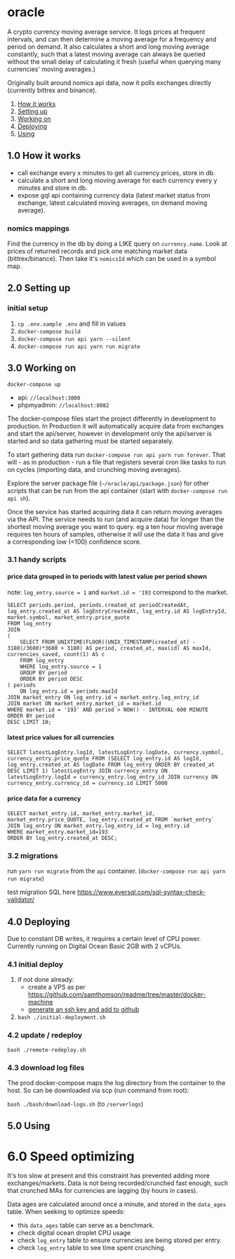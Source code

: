 # oracle

A crypto currency moving average service. It logs prices at frequent intervals, and can then determine a moving average for a frequency and period on demand. It also calculates a short and long moving average constantly, such that a latest moving average can always be queried without the small delay of calculating it fresh (useful when querying many currencies' moving averages.)

Originally built around nomics api data, now it polls exchanges directly (currently bittrex and binance).


1. [How it works](#10-how-it-works)
2. [Setting up](#20-setting-up)
3. [Working on](#30-working-on)
4. [Deploying](#40-deploying)
5. [Using](#50-using)

## 1.0 How it works

- call exchange every x minutes to get all currency prices, store in db.
- calculate a short and long moving average for each currency every y minutes and store in db.
- expose gql api containing currency data (latest market status from exchange, latest calculated moving averages, on demand moving average). 

### nomics mappings

Find the currency in the db by doing a LIKE query on `currency.name`. Look at prices of returned records and pick one matching market data (bittrex/binance). Then take it's `nomicsId` which can be used in a symbol map.

## 2.0 Setting up

### initial setup

1. `cp .env.sample .env` and fill in values
2. `docker-compose build`
3. `docker-compose run api yarn --silent`
4. `docker-compose run api yarn run migrate`

## 3.0 Working on

`docker-compose up`

- api: `//localhost:3800`
- phpmyadmin: `//localhost:8082`

The docker-compose files start the project differently in development to production. In Production it will automatically acquire data from exchanges and start the api/server, however in development only the api/server is started and so data gathering must be started separately.

To start gathering data run `docker-compose run api yarn run forever`. That will - as in production - run a file that registers several cron like tasks to run on cycles (importing data, and crunching moving averages).

Explore the server package file (`~/oracle/api/package.json`) for other scripts that can be run from the api container (start with `docker-compose run api sh`).

Once the service has started acquiring data it can return moving averages via the API. The service needs to run (and acquire data) for longer than the shortest moving average you want to query. eg a ten hour moving average requires ten hours of samples, otherwise it will use the data it has and give a corresponding low (<100) confidence score.

### 3.1 handy scripts

#### price data grouped in to periods with latest value per period shown

note:
`log_entry.source = 1` and `market.id = '193` correspond to the market.
```
SELECT periods.period, periods.created_at periodCreatedAt, log_entry.created_at AS logEntryCreatedAt, log_entry.id AS logEntryId, market.symbol, market_entry.price_quote 
FROM log_entry 
JOIN 
(
	SELECT FROM_UNIXTIME(FLOOR((UNIX_TIMESTAMP(created_at) - 3180)/3600)*3600 + 3180) AS period, created_at, max(id) AS maxId, currencies_saved, count(1) AS c
	FROM log_entry 
	WHERE log_entry.source = 1 
	GROUP BY period 
	ORDER BY period DESC
) periods 
	ON log_entry.id = periods.maxId 
JOIN market_entry ON log_entry.id = market_entry.log_entry_id 
JOIN market ON market_entry.market_id = market.id 
WHERE market.id = '193' AND period > NOW() - INTERVAL 600 MINUTE 
ORDER BY period 
DESC LIMIT 10; 
```
#### latest price values for all currencies
```
SELECT latestLogEntry.logId, latestLogEntry.logDate, currency.symbol, currency_entry.price_quote FROM (SELECT log_entry.id AS logId, log_entry.created_at AS logDate FROM log_entry ORDER BY created_at DESC LIMIT 1) latestLogEntry JOIN currency_entry ON latestLogEntry.logId = currency_entry.log_entry_id JOIN currency ON currency_entry.currency_id = currency.id LIMIT 5000
```

#### price data for a currency

```
SELECT market_entry.id, market_entry.market_id, market_entry.price_QUOTE, log_entry.created_at FROM `market_entry` 
JOIN log_entry ON market_entry.log_entry_id = log_entry.id 
WHERE market_entry.market_id=193 
ORDER BY log_entry.created_at DESC; 
```

### 3.2 migrations

run `yarn run migrate` from the `api` container. (`docker-compose run api yarn run migrate`)

test migration SQL here https://www.eversql.com/sql-syntax-check-validator/

## 4.0 Deploying

Due to constant DB writes, it requires a certain level of CPU power. Currently running on Digital Ocean Basic 2GB with 2 vCPUs.

### 4.1 initial deploy

1. if not done already:
	- create a VPS as per https://github.com/samthomson/readme/tree/master/docker-machine
	- [generate an ssh key and add to github](https://github.com/samthomson/readme/tree/master/docker-machine#optional)
2. `bash ./initial-deployment.sh`

### 4.2 update / redeploy

`bash ./remote-redeploy.sh`

### 4.3 download log files

The prod docker-compose maps the log directory from the container to the host. So can be downloaded via scp (run command from root):

`bash ./bash/download-logs.sh` (to `/serverlogs`)

## 5.0 Using

# 6.0 Speed optimizing

It's too slow at present and this constraint has prevented adding more exchanges/markets. Data is not being recorded/crunched fast enough, such that crunched MAs for currencies are lagging (by hours in cases).

Data ages are calculated around once a minute, and stored in the `data_ages` table.
When seeking to optimize speeds:
- this `data_ages` table can serve as a benchmark.
- check digital ocean droplet CPU usage
- check `log_entry` table to ensure currencies are being stored per entry.
- check `log_entry` table to see time spent crunching.
